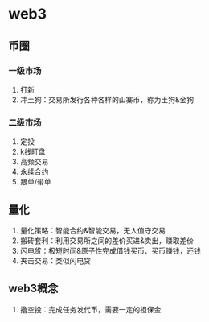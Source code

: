 # web3

## 币圈

### 一级市场

1. 打新
2. 冲土狗：交易所发行各种各样的山寨币，称为土狗&金狗

### 二级市场

1. 定投
2. k线盯盘
3. 高频交易
4. 永续合约
5. 跟单/带单



## 量化

1. 量化策略：智能合约&智能交易，无人值守交易
2. 搬砖套利：利用交易所之间的差价买进&卖出，赚取差价
3. 闪电贷：极短时间&原子性完成借钱买币、买币赚钱，还钱
4. 夹击交易：类似闪电贷



## web3概念

1. 撸空投：完成任务发代币，需要一定的担保金
